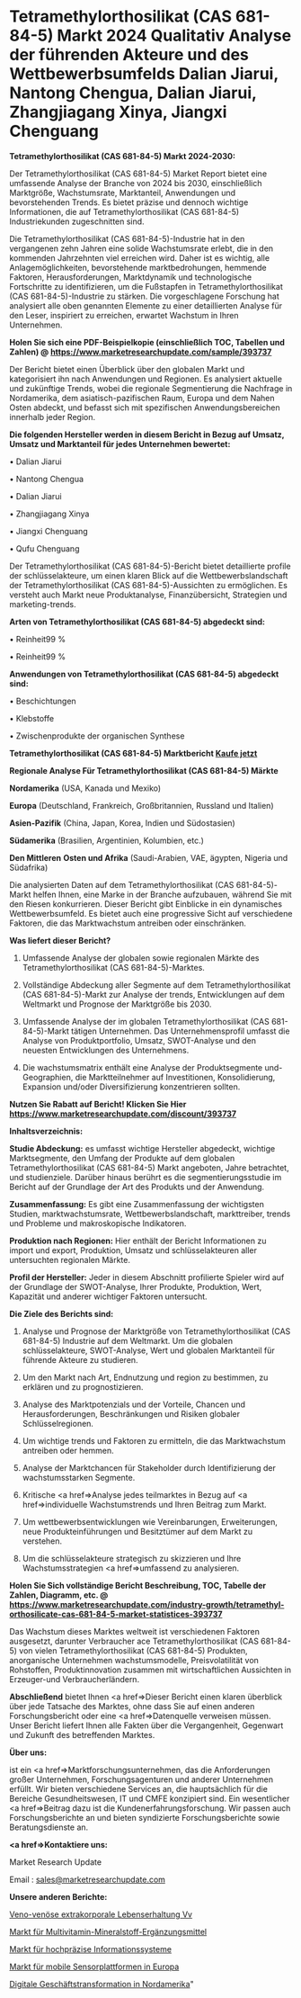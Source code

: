 # Tetramethylorthosilikat (CAS 681-84-5) Markt 2024 Qualitativ Analyse der führenden Akteure und des Wettbewerbsumfelds Dalian Jiarui, Nantong Chengua, Dalian Jiarui, Zhangjiagang Xinya, Jiangxi Chenguang

<strong>Tetramethylorthosilikat (CAS 681-84-5) Markt 2024-2030:</strong>

Der Tetramethylorthosilikat (CAS 681-84-5) Market Report bietet eine umfassende Analyse der Branche von 2024 bis 2030, einschließlich Marktgröße, Wachstumsrate, Marktanteil, Anwendungen und bevorstehenden Trends. Es bietet präzise und dennoch wichtige Informationen, die auf Tetramethylorthosilikat (CAS 681-84-5) Industriekunden zugeschnitten sind.

Die Tetramethylorthosilikat (CAS 681-84-5)-Industrie hat in den vergangenen zehn Jahren eine solide Wachstumsrate erlebt, die in den kommenden Jahrzehnten viel erreichen wird. Daher ist es wichtig, alle Anlagemöglichkeiten, bevorstehende marktbedrohungen, hemmende Faktoren, Herausforderungen, Marktdynamik und technologische Fortschritte zu identifizieren, um die Fußstapfen in Tetramethylorthosilikat (CAS 681-84-5)-Industrie zu stärken. Die vorgeschlagene Forschung hat analysiert alle oben genannten Elemente zu einer detaillierten Analyse für den Leser, inspiriert zu erreichen, erwartet Wachstum in Ihren Unternehmen.

<strong>Holen Sie sich eine PDF-Beispielkopie (einschließlich TOC, Tabellen und Zahlen) @
</strong><strong><a href=https://www.marketresearchupdate.com/sample/393737><strong>https://www.marketresearchupdate.com/sample/393737</u></font></a></strong></strong>

Der Bericht bietet einen Überblick über den globalen Markt und kategorisiert ihn nach Anwendungen und Regionen. Es analysiert aktuelle und zukünftige Trends, wobei die regionale Segmentierung die Nachfrage in Nordamerika, dem asiatisch-pazifischen Raum, Europa und dem Nahen Osten abdeckt, und befasst sich mit spezifischen Anwendungsbereichen innerhalb jeder Region.

<strong>Die folgenden Hersteller werden in diesem Bericht in Bezug auf Umsatz, Umsatz und Marktanteil für jedes Unternehmen bewertet:</strong>

• Dalian Jiarui

• Nantong Chengua

• Dalian Jiarui

• Zhangjiagang Xinya

• Jiangxi Chenguang

• Qufu Chenguang

Der Tetramethylorthosilikat (CAS 681-84-5)-Bericht bietet detaillierte profile der schlüsselakteure, um einen klaren Blick auf die Wettbewerbslandschaft der Tetramethylorthosilikat (CAS 681-84-5)-Aussichten zu ermöglichen. Es versteht auch Markt neue Produktanalyse, Finanzübersicht, Strategien und marketing-trends.

<strong>Arten von Tetramethylorthosilikat (CAS 681-84-5) abgedeckt sind:</strong>

• Reinheit99 %

• Reinheit99 %

<strong>Anwendungen von Tetramethylorthosilikat (CAS 681-84-5) abgedeckt sind:</strong>

• Beschichtungen

• Klebstoffe

• Zwischenprodukte der organischen Synthese

<strong>Tetramethylorthosilikat (CAS 681-84-5) Marktbericht <a href=https://www.marketresearchupdate.com/buynow/393737>Kaufe jetzt</a></strong>

<strong>Regionale Analyse Für Tetramethylorthosilikat (CAS 681-84-5) Märkte</strong>

<strong>Nordamerika</strong> (USA, Kanada und Mexiko)

<strong>Europa</strong> (Deutschland, Frankreich, Großbritannien, Russland und Italien)

<strong>Asien-Pazifik</strong> (China, Japan, Korea, Indien und Südostasien)

<strong>Südamerika</strong> (Brasilien, Argentinien, Kolumbien, etc.)

<strong>Den Mittleren</strong> <strong>Osten und Afrika</strong> (Saudi-Arabien, VAE, ägypten, Nigeria und Südafrika)

Die analysierten Daten auf dem Tetramethylorthosilikat (CAS 681-84-5)-Markt helfen Ihnen, eine Marke in der Branche aufzubauen, während Sie mit den Riesen konkurrieren. Dieser Bericht gibt Einblicke in ein dynamisches Wettbewerbsumfeld. Es bietet auch eine progressive Sicht auf verschiedene Faktoren, die das Marktwachstum antreiben oder einschränken.

<strong>Was liefert dieser Bericht?</strong>

1. Umfassende Analyse der globalen sowie regionalen Märkte des Tetramethylorthosilikat (CAS 681-84-5)-Marktes.

2. Vollständige Abdeckung aller Segmente auf dem Tetramethylorthosilikat (CAS 681-84-5)-Markt zur Analyse der trends, Entwicklungen auf dem Weltmarkt und Prognose der Marktgröße bis 2030.

3. Umfassende Analyse der im globalen Tetramethylorthosilikat (CAS 681-84-5)-Markt tätigen Unternehmen. Das Unternehmensprofil umfasst die Analyse von Produktportfolio, Umsatz, SWOT-Analyse und den neuesten Entwicklungen des Unternehmens.

4. Die wachstumsmatrix enthält eine Analyse der Produktsegmente und-Geographien, die Marktteilnehmer auf Investitionen, Konsolidierung, Expansion und/oder Diversifizierung konzentrieren sollten.

<strong>Nutzen Sie Rabatt auf Bericht! Klicken Sie Hier
</strong><strong><a href=https://www.marketresearchupdate.com/discount/393737>https://www.marketresearchupdate.com/discount/393737</b></u></font></strong></a>

<strong>Inhaltsverzeichnis:</strong>

<strong>Studie Abdeckung:</strong> es umfasst wichtige Hersteller abgedeckt, wichtige Marktsegmente, den Umfang der Produkte auf dem globalen Tetramethylorthosilikat (CAS 681-84-5) Markt angeboten, Jahre betrachtet, und studienziele. Darüber hinaus berührt es die segmentierungsstudie im Bericht auf der Grundlage der Art des Produkts und der Anwendung.

<strong>Zusammenfassung:</strong> Es gibt eine Zusammenfassung der wichtigsten Studien, marktwachstumsrate, Wettbewerbslandschaft, markttreiber, trends und Probleme und makroskopische Indikatoren.

<strong>Produktion nach Regionen:</strong> Hier enthält der Bericht Informationen zu import und export, Produktion, Umsatz und schlüsselakteuren aller untersuchten regionalen Märkte.

<strong>Profil der Hersteller:</strong> Jeder in diesem Abschnitt profilierte Spieler wird auf der Grundlage der SWOT-Analyse, Ihrer Produkte, Produktion, Wert, Kapazität und anderer wichtiger Faktoren untersucht.

<strong>Die Ziele des Berichts sind:</strong>

1) Analyse und Prognose der Marktgröße von Tetramethylorthosilikat (CAS 681-84-5) Industrie auf dem Weltmarkt.
Um die globalen schlüsselakteure, SWOT-Analyse, Wert und globalen Marktanteil für führende Akteure zu studieren.

2) Um den Markt nach Art, Endnutzung und region zu bestimmen, zu erklären und zu prognostizieren.

3) Analyse des Marktpotenzials und der Vorteile, Chancen und Herausforderungen, Beschränkungen und Risiken globaler Schlüsselregionen.

4) Um wichtige trends und Faktoren zu ermitteln, die das Marktwachstum antreiben oder hemmen.

5) Analyse der Marktchancen für Stakeholder durch Identifizierung der wachstumsstarken Segmente.

6) Kritische <a href=>Analyse</a> jedes teilmarktes in Bezug auf <a href=>individuelle</a> Wachstumstrends und Ihren Beitrag zum Markt.

7) Um wettbewerbsentwicklungen wie Vereinbarungen, Erweiterungen, neue Produkteinführungen und Besitztümer auf dem Markt zu verstehen.

8) Um die schlüsselakteure strategisch zu skizzieren und Ihre Wachstumsstrategien <a href=>umfassend</a> zu analysieren.

<strong>Holen Sie Sich vollständige Bericht Beschreibung, TOC, Tabelle der Zahlen, Diagramm, etc. @ </strong><strong><a href=https://www.marketresearchupdate.com/industry-growth/tetramethyl-orthosilicate-cas-681-84-5-market-statistices-393737>https://www.marketresearchupdate.com/industry-growth/tetramethyl-orthosilicate-cas-681-84-5-market-statistices-393737</a></font></strong>

Das Wachstum dieses Marktes weltweit ist verschiedenen Faktoren ausgesetzt, darunter Verbraucher ace Tetramethylorthosilikat (CAS 681-84-5) von vielen Tetramethylorthosilikat (CAS 681-84-5) Produkten, anorganische Unternehmen wachstumsmodelle, Preisvolatilität von Rohstoffen, Produktinnovation zusammen mit wirtschaftlichen Aussichten in Erzeuger-und Verbraucherländern.

<strong>Abschließend</strong> bietet Ihnen <a href=>Dieser</a> Bericht einen klaren überblick über jede Tatsache des Marktes, ohne dass Sie auf einen anderen Forschungsbericht oder eine <a href=>Datenquelle</a> verweisen müssen. Unser Bericht liefert Ihnen alle Fakten über die Vergangenheit, Gegenwart und Zukunft des betreffenden Marktes.

<strong>Über uns:</strong>

 ist ein <a href=>Marktfors</a>chungsunternehmen, das die Anforderungen großer Unternehmen, Forschungsagenturen und anderer Unternehmen erfüllt. Wir bieten verschiedene Services an, die hauptsächlich für die Bereiche Gesundheitswesen, IT und CMFE konzipiert sind. Ein wesentlicher <a href=>Beitrag</a> dazu ist die Kundenerfahrungsforschung. Wir passen auch Forschungsberichte an und bieten syndizierte Forschungsberichte sowie Beratungsdienste an.

<strong><a href=>Kontaktiere uns:</a></strong>

Market Research Update

Email : sales@marketresearchupdate.com

<strong>Unsere anderen Berichte:</strong>

<a href=https://www.linkedin.com/pulse/veno-venous-extracorporeal-life-support-vv>Veno-venöse extrakorporale Lebenserhaltung Vv</a>

<a href=https://www.linkedin.com/pulse/multivitamin-mineral-supplements-market-2023>Markt für Multivitamin-Mineralstoff-Ergänzungsmittel</a>

<a href=https://www.linkedin.com/pulse/high-acuity-information-systems-market-2023-analysis-growth>Markt für hochpräzise Informationssysteme</a>

<a href=https://www.linkedin.com/pulse/europe-mobile-sensor-platformsmarket-see-massive>Markt für mobile Sensorplattformen in Europa</a>

<a href=https://www.linkedin.com/pulse/north-america-digital-business-transformation>Digitale Geschäftstransformation in Nordamerika</a>"

